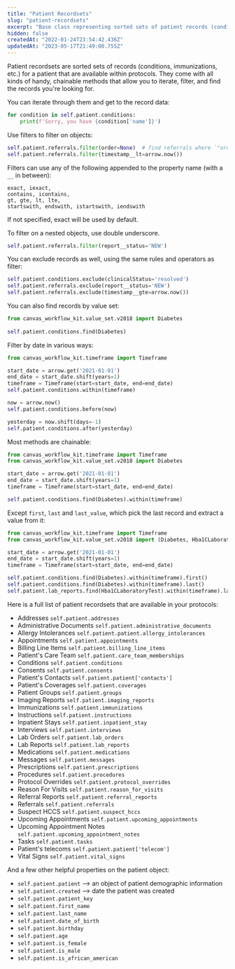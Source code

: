```yaml
---
title: "Patient Recordsets"
slug: "patient-recordsets"
excerpt: "Base class representing sorted sets of patient records (conditions, immunizations, etc.) for a patient."
hidden: false
createdAt: "2022-01-24T23:54:42.436Z"
updatedAt: "2023-05-17T21:49:08.755Z"
---
```

Patient recordsets are sorted sets of records (conditions, immunizations, etc.) for a patient that are available within protocols.  They come with all kinds of handy, chainable methods that allow you to iterate, filter, and find the records you're looking for. 

You can iterate through them and get to the record data:

```python
for condition in self.patient.conditions:
    print(f'Sorry, you have {condition['name']}')
```

 Use filters to filter on objects:

```python
self.patient.referrals.filter(order=None)  # find referrals where `"order": null`
self.patient.referrals.filter(timestamp__lt=arrow.now())
```

 Filters can use any of the following appended to the property name (with a `__` in between):

```
exact, iexact,
contains, icontains,
gt, gte, lt, lte,
startswith, endswith, istartswith, iendswith
```

If not specified, exact will be used by default.

To filter on a nested objects, use double underscore.

```python
self.patient.referrals.filter(report__status='NEW')
```

You can exclude records as well, using the same rules and operators as filter:

```python
self.patient.conditions.exclude(clinicalStatus='resolved')
self.patient.referrals.exclude(report__status='NEW')
self.patient.referrals.exclude(timestamp__gte=arrow.now())
```

You can also find records by value set:

```python
from canvas_workflow_kit.value_set.v2018 import Diabetes
  
self.patient.conditions.find(Diabetes)
```

Filter by date in various ways:

```python
from canvas_workflow_kit.timeframe import Timeframe

start_date = arrow.get('2021-01-01')
end_date = start_date.shift(years=1)
timeframe = Timeframe(start=start_date, end=end_date)
self.patient.conditions.within(timeframe)

now = arrow.now()
self.patient.conditions.before(now)

yesterday = now.shift(days=-1)
self.patient.conditions.after(yesterday)
```

Most methods are chainable:

```python
from canvas_workflow_kit.timeframe import Timeframe
from canvas_workflow_kit.value_set.v2018 import Diabetes

start_date = arrow.get('2021-01-01')
end_date = start_date.shift(years=1)
timeframe = Timeframe(start=start_date, end=end_date)

self.patient.conditions.find(Diabetes).within(timeframe)
```

 Except `first`, `last` and `last_value`, which pick the last record and extract a value from it:

```python
from canvas_workflow_kit.timeframe import Timeframe
from canvas_workflow_kit.value_set.v2018 import (Diabetes, Hba1CLaboratoryTest)

start_date = arrow.get('2021-01-01')
end_date = start_date.shift(years=1)
timeframe = Timeframe(start=start_date, end=end_date)

self.patient.conditions.find(Diabetes).within(timeframe).first()
self.patient.conditions.find(Diabetes).within(timeframe).last()
self.patient.lab_reports.find(Hba1CLaboratoryTest).within(timeframe).last_value()
```

Here is a full list of patient recordsets that are available in your protocols:

- Addresses `self.patient.addresses`
- Administrative Documents `self.patient.administrative_documents`
- Allergy Intolerances `self.patient.patient.allergy_intolerances`
- Appointments `self.patient.appointments`
- Billing Line Items `self.patient.billing_line_items`
- Patient's Care Team `self.patient.care_team_memberships`
- Conditions `self.patient.conditions`
- Consents `self.patient.consents`
- Patient's Contacts `self.patient.patient['contacts']`
- Patient's Coverages `self.patient.coverages`
- Patient Groups `self.patient.groups`
- Imaging Reports `self.patient.imaging_reports`
- Immunizations `self.patient.immunizations`
- Instructions `self.patient.instructions`
- Inpatient Stays `self.patient.inpatient_stay`
- Interviews `self.patient.interviews`
- Lab Orders `self.patient.lab_orders`
- Lab Reports `self.patient.lab_reports`
- Medications `self.patient.medications`
- Messages `self.patient.messages`
- Prescriptions `self.patient.prescriptions`
- Procedures `self.patient.procedures`
- Protocol Overrides `self.patient.protocol_overrides`
- Reason For Visits `self.patient.reason_for_visits`
- Referral Reports `self.patient.referral_reports`
- Referrals `self.patient.referrals`
- Suspect HCCS `self.patient.suspect_hccs`
- Upcoming Appointments `self.patient.upcoming_appointments`
- Upcoming Appointment Notes `self.patient.upcoming_appointment_notes`
- Tasks `self.patient.tasks`
- Patient's telecoms `self.patient.patient['telecom']`
- Vital Signs `self.patient.vital_signs`

And a few other helpful properties on the patient object:

- `self.patient.patient` --> an object of patient demographic information
- `self.patient.created` --> date the patient was created
- `self.patient.patient_key` 
- `self.patient.first_name`
- `self.patient.last_name`
- `self.patient.date_of_birth`
- `self.patient.birthday`
- `self.patient.age`
- `self.patient.is_female`
- `self.patient.is_male`
- `self.patient.is_african_american`